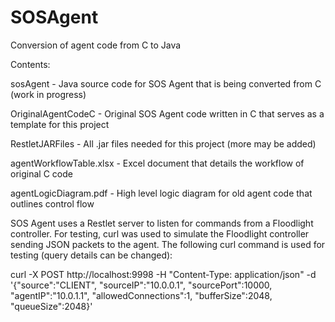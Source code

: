 # SOSAgent
Conversion of agent code from C to Java

Contents:

sosAgent - Java source code for SOS Agent that is being converted from C (work in progress)

OriginalAgentCodeC - Original SOS Agent code written in C that serves as a template for this project

RestletJARFiles - All .jar files needed for this project (more may be added)

agentWorkflowTable.xlsx - Excel document that details the workflow of original C code

agentLogicDiagram.pdf - High level logic diagram for old agent code that outlines control flow


SOS Agent uses a Restlet server to listen for commands from a Floodlight controller. For testing, curl was used to simulate the Floodlight controller sending JSON packets to the agent. The following curl command is used for testing (query details can be changed):

curl -X POST http://localhost:9998 -H \"Content-Type: application/json\" -d '{\"source\":\"CLIENT\", \"sourceIP\":\"10.0.0.1\", \"sourcePort\":10000, \"agentIP\":\"10.0.1.1\", \"allowedConnections\":1, \"bufferSize\":2048, \"queueSize\":2048}'
